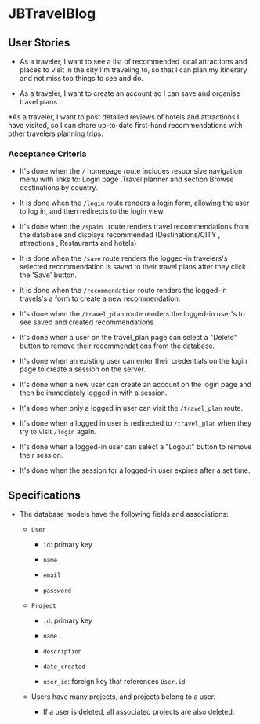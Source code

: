 # JBTravelBlog
## User Stories

* As a traveler, I want to see a list of recommended local attractions and places to visit in the city I'm traveling to, so that I can plan my itinerary and not miss top things to see and do.

* As a traveler, I want to create an account so I can save and organise travel plans.

*As a traveler, I want to post detailed reviews of hotels and attractions I have visited, so I can share up-to-date first-hand recommendations with other travelers planning trips.

### Acceptance Criteria

* It's done when the `/` homepage route includes responsive navigation menu with links to:
Login page ,Travel planner and section Browse destinations by country.

* It is done when the `/login` route renders a login form, allowing the user to log in, and then redirects to the login view. 

* It's done when the `/spain ` route renders travel recommendations from the database and displays recommended (Destinations/CITY  , attractions , Restaurants and hotels)

* It is done when the `/save` route renders the logged-in travelers's selected recommendation is saved to their travel plans after they click the 'Save' button.

* It is done when the `/recommendation` route renders the logged-in travels's a form to create a new recommendation.

* It's done when the `/travel_plan` route renders the logged-in user's to see saved and created recommendations

* It's done when a user on the travel_plan page can select a "Delete" button to remove their recommendations from the database.


<!-- * It's done when the `/project/:id` route renders an individual project's details based on the route parameter id. -->

* It's done when an existing user can enter their credentials on the login page to create a session on the server.

* It's done when a new user can create an account on the login page and then be immediately logged in with a session.

* It's done when only a logged in user can visit the `/travel_plan` route.

* It's done when a logged in user is redirected to `/travel_plan` when they try to visit `/login` again.

* It's done when a logged-in user can select a "Logout" button to remove their session.

* It's done when the session for a logged-in user expires after a set time.

<!-- * It's done when the API routes to create and delete posts are protected from non logged-in users.

* It's done when the code is organized using MVC architecture.

* It's done when the views are rendered with Handlebars.js templates. -->

## Specifications 

* The database models have the following fields and associations:

  * `User`

    * `id`: primary key

    * `name`

    * `email`

    * `password`

  * `Project`

    * `id`: primary key

    * `name`

    * `description`

    * `date_created`

     * `user_id`: foreign key that references `User.id`

  * Users have many projects, and projects belong to a user.

    * If a user is deleted, all associated projects are also deleted.